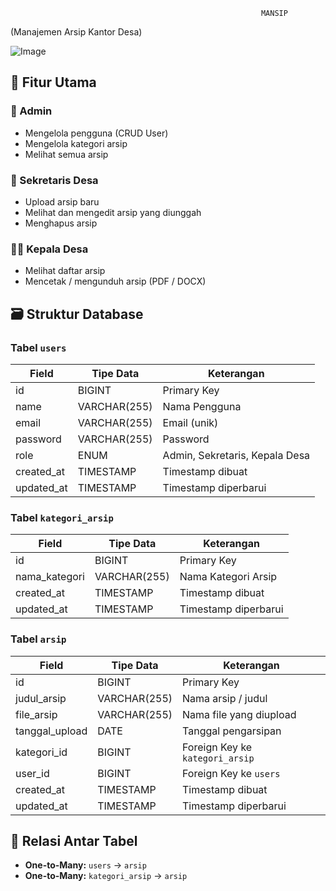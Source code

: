                                                             MANSIP
  (Manajemen Arsip Kantor Desa)
  
  ![Image](https://github.com/user-attachments/assets/a67c3794-246e-4ad4-afb6-cbe2a894abb9)
  
  ## 📌 Fitur Utama
  
  ### 👤 Admin
- Mengelola pengguna (CRUD User)
- Mengelola kategori arsip
- Melihat semua arsip

### 🧾 Sekretaris Desa
- Upload arsip baru
- Melihat dan mengedit arsip yang diunggah
- Menghapus arsip

### 🧑‍💼 Kepala Desa
- Melihat daftar arsip
- Mencetak / mengunduh arsip (PDF / DOCX)

## 🗃️ Struktur Database

### Tabel `users`
| Field       | Tipe Data    | Keterangan                  |
|-------------|--------------|-----------------------------|
| id          | BIGINT       | Primary Key                 |
| name        | VARCHAR(255) | Nama Pengguna               |
| email       | VARCHAR(255) | Email (unik)                |
| password    | VARCHAR(255) | Password                    |
| role        | ENUM         | Admin, Sekretaris, Kepala Desa |
| created_at  | TIMESTAMP    | Timestamp dibuat            |
| updated_at  | TIMESTAMP    | Timestamp diperbarui        |

### Tabel `kategori_arsip`
| Field         | Tipe Data    | Keterangan            |
|---------------|--------------|-----------------------|
| id            | BIGINT       | Primary Key           |
| nama_kategori | VARCHAR(255) | Nama Kategori Arsip   |
| created_at    | TIMESTAMP    | Timestamp dibuat      |
| updated_at    | TIMESTAMP    | Timestamp diperbarui  |

### Tabel `arsip`
| Field         | Tipe Data    | Keterangan                       |
|---------------|--------------|----------------------------------|
| id            | BIGINT       | Primary Key                      |
| judul_arsip   | VARCHAR(255) | Nama arsip / judul               |
| file_arsip    | VARCHAR(255) | Nama file yang diupload          |
| tanggal_upload| DATE         | Tanggal pengarsipan              |
| kategori_id   | BIGINT       | Foreign Key ke `kategori_arsip` |
| user_id       | BIGINT       | Foreign Key ke `users`           |
| created_at    | TIMESTAMP    | Timestamp dibuat                 |
| updated_at    | TIMESTAMP    | Timestamp diperbarui             |

## 🔄 Relasi Antar Tabel

- **One-to-Many:** `users` → `arsip`
- **One-to-Many:** `kategori_arsip` → `arsip`


